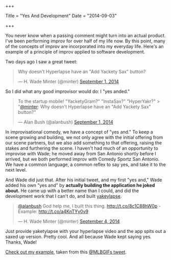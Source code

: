 +++

Title = "Yes And Development"
Date = "2014-09-03"

+++

You never know when a passing comment might turn into an actual product. I've been performing improv for over half of my life now. By this point, many of the concepts of improv are incorporated into my everyday life. Here's an example of a principle of improv applied to software development.

Two days ago I saw a great tweet:

<blockquote class="twitter-tweet" lang="en"><p>Why doesn&#39;t Hyperlapse have an &quot;Add Yackety Sax&quot; button?</p>&mdash; H. Wade Minter (@minter) <a href="https://twitter.com/minter/status/506551221579038720">September 1, 2014</a></blockquote>
<script async src="//platform.twitter.com/widgets.js" charset="utf-8"></script>

So I did what any good improvisor would do: I "yes anded."

<blockquote class="twitter-tweet" lang="en"><p>To the startup mobile! &quot;YacketyGram?&quot; &quot;InstaSax?&quot; &quot;HyperYakr?&quot; &gt; &quot;<a href="https://twitter.com/minter">@minter</a>: Why doesn&#39;t Hyperlapse have an &quot;Add Yackety Sax&quot; button?&quot;</p>&mdash; Alan Bush (@alanbush) <a href="https://twitter.com/alanbush/status/506554440359223296">September 1, 2014</a></blockquote>
<script async src="//platform.twitter.com/widgets.js" charset="utf-8"></script>

In improvisational comedy, we have a concept of "yes and." To keep a scene growing and building, we not only agree with the initial offering from our scene partners, but we also add something to that offering, raising the stakes and furthering the scene. I haven't had much of an opportunity to improvise with Wade; he moved away from San Antonio shortly before I arrived, but we both performed improv with Comedy Sportz San Antonio. We have a common language, a common reflex to say yes, and take it to the next level.

And Wade did just that. After his initial tweet, and my first "yes and," Wade added his own "yes and" by **actually building the application he joked about.** He came up with a better name than I could, and did the development work that I can't do, and built [yakeylapse](http://yacketylapse.com/).

<blockquote class="twitter-tweet" lang="en"><p><a href="https://twitter.com/alanbush">@alanbush</a> God help me, I built this thing. <a href="http://t.co/8c1C88hW0p">http://t.co/8c1C88hW0p</a> - Example: <a href="http://t.co/a4KnTYy0v9">http://t.co/a4KnTYy0v9</a></p>&mdash; H. Wade Minter (@minter) <a href="https://twitter.com/minter/status/507360692908077057">September 4, 2014</a></blockquote>
<script async src="//platform.twitter.com/widgets.js" charset="utf-8"></script>

Just provide yaketylapse with your hyperlapse video and the app spits out a saxed up version. Pretty cool. And all because Wade kept saying yes. Thanks, Wade!

[Check out my example][1], taken from this [@MLBGIFs tweet][2].


[1]: http://yacketylapse.com/videos/4c268af4-6761-4d19-b4de-24ba87cec59e
[2]: https://twitter.com/MLBGIFs/status/507322761157427200
